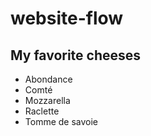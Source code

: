 # website-flow  
  
## My favorite cheeses
  
* Abondance  
* Comté  
* Mozzarella  
* Raclette  
* Tomme de savoie